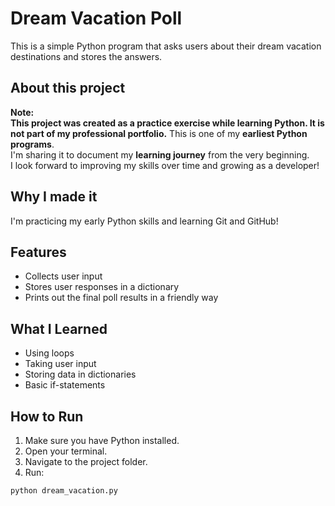 # Dream Vacation Poll 
This is a simple Python program that asks users about their dream vacation destinations and stores the answers.

## About this project
**Note:**  
**This project was created as a practice exercise while learning Python. It is not part of my professional portfolio.**
This is one of my **earliest Python programs**.  
I'm sharing it to document my **learning journey** from the very beginning.  
I look forward to improving my skills over time and growing as a developer!

## Why I made it
I'm practicing my early Python skills and learning Git and GitHub!

## Features
- Collects user input
- Stores user responses in a dictionary
- Prints out the final poll results in a friendly way

## What I Learned
- Using loops
- Taking user input
- Storing data in dictionaries
- Basic if-statements

## How to Run
1. Make sure you have Python installed.
2. Open your terminal.
3. Navigate to the project folder.
4. Run:

```bash
python dream_vacation.py
